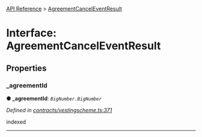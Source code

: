 [API Reference](../README.md) > [AgreementCancelEventResult](../interfaces/AgreementCancelEventResult.md)



# Interface: AgreementCancelEventResult


## Properties
<a id="_agreementId"></a>

###  _agreementId

**●  _agreementId**:  *`BigNumber.BigNumber`* 

*Defined in [contracts/vestingscheme.ts:371](https://github.com/daostack/arc.js/blob/616f6e7/lib/contracts/vestingscheme.ts#L371)*



indexed




___


